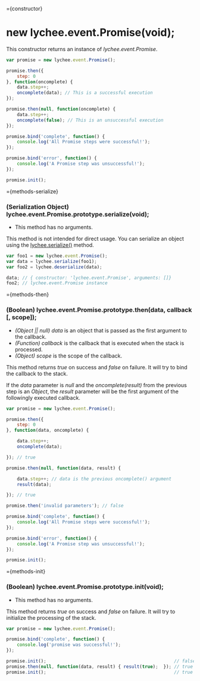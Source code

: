 
={constructor}

# new lychee.event.Promise(void);

This constructor returns an instance of *lychee.event.Promise*.

```javascript
var promise = new lychee.event.Promise();

promise.then({
	step: 0
}, function(oncomplete) {
	data.step++;
	oncomplete(data); // This is a successful execution
});

promise.then(null, function(oncomplete) {
	data.step++;
	oncomplete(false); // This is an unsuccessful execution
});

promise.bind('complete', function() {
	console.log('All Promise steps were successful!');
});

promise.bind('error', function() {
	console.log('A Promise step was unsuccessful!');
});

promise.init();
```



={methods-serialize}

### (Serialization Object) lychee.event.Promise.prototype.serialize(void);

- This method has no arguments.

This method is not intended for direct usage. You can serialize an
object using the [lychee.serialize()](lychee#methods-serialize) method.

```javascript
var foo1 = new lychee.event.Promise();
var data = lychee.serialize(foo1);
var foo2 = lychee.deserialize(data);

data; // { constructor: 'lychee.event.Promise', arguments: []}
foo2; // lychee.event.Promise instance
```



={methods-then}

### (Boolean) lychee.event.Promise.prototype.then(data, callback [, scope]);

- *(Object || null) data* is an object that is passed as the first argument to the callback.
- *(Function) callback* is the callback that is executed when the stack is processed.
- *(Object) scope* is the scope of the callback.

This method returns *true* on success and *false* on failure.
It will try to bind the callback to the stack.

If the *data* parameter is *null* and the *oncomplete(result)* from
the previous step is an *Object*, the *result* parameter will be the
first argument of the followingly executed callback.

```javascript
var promise = new lychee.event.Promise();

promise.then({
	step: 0
}, function(data, oncomplete) {

	data.step++;
	oncomplete(data);

}); // true

promise.then(null, function(data, result) {

	data.step++; // data is the previous oncomplete() argument
	result(data);

}); // true

promise.then('invalid parameters'); // false

promise.bind('complete', function() {
	console.log('All Promise steps were successful!');
});

promise.bind('error', function() {
	console.log('A Promise step was unsuccessful!');
});

promise.init();
```



={methods-init}

### (Boolean) lychee.event.Promise.prototype.init(void);

- This method has no arguments.

This method returns *true* on success and *false* on failure.
It will try to initialize the processing of the stack.

```javascript
var promise = new lychee.event.Promise();

promise.bind('complete', function() {
	console.log('promise was successful!');
});

promise.init();                                                // false
promise.then(null, function(data, result) { result(true);  }); // true
promise.init();                                                // true
```

